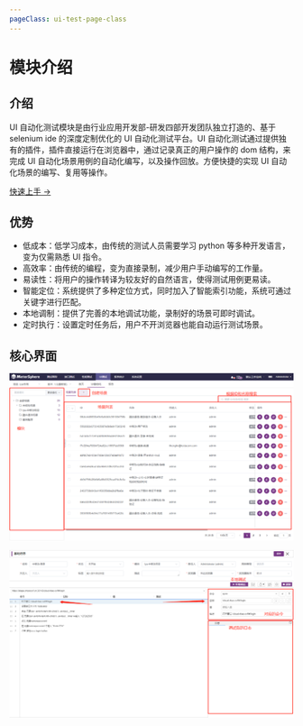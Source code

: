```yaml
---
pageClass: ui-test-page-class
---
```


# 模块介绍

## 介绍

UI 自动化测试模块是由行业应用开发部-研发四部开发团队独立打造的、基于 selenium ide 的深度定制优化的 UI 自动化测试平台。UI 自动化测试通过提供独有的插件，插件直接运行在浏览器中，通过记录真正的用户操作的 dom 结构，来完成 UI 自动化场景用例的自动化编写，以及操作回放。方便快捷的实现 UI 自动化场景的编写、复用等操作。

<a  class="action-button" href="/uiApi/">
快速上手 →
</a>

## 优势

- 低成本：低学习成本，由传统的测试人员需要学习 python 等多种开发语言，变为仅需熟悉 UI 指令。
- 高效率：由传统的编程，变为直接录制，减少用户手动编写的工作量。
- 易读性：将用户的操作转译为较友好的自然语言，使得测试用例更易读。
- 智能定位：系统提供了多种定位方式，同时加入了智能索引功能，系统可通过关键字进行匹配。
- 本地调制：提供了完善的本地调试功能，录制好的场景可即时调试。
- 定时执行：设置定时任务后，用户不开浏览器也能自动运行测试场景。

## 核心界面

![image-20221110131231165](./images/image-20221110131231165.png)

![image-20221110130606637](./images/image-20221110130606637.png)
